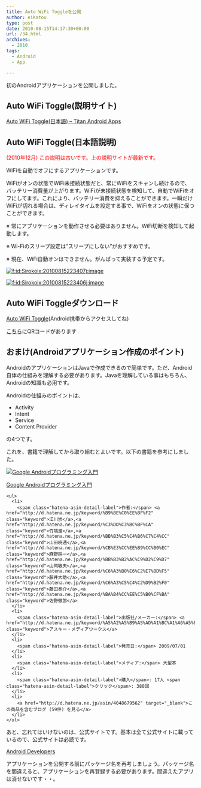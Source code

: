 ```yaml
---
title: Auto WiFi Toggleを公開
author: eiKatou
type: post
date: 2010-08-15T14:17:30+00:00
url: /34.html
archives:
  - 2010
tags:
  - Android
  - App

---
```

初のAndroidアプリケーションを公開しました。



## Auto WiFi Toggle(説明サイト)

<a href="https://sites.google.com/site/titanandroidapps/auto-wifi-toggle-ja" target="_blank">Auto WiFi Toggle(日本語) &#8211; Titan Android Apps</a>



## Auto WiFi Toggle(日本語説明) 

<span style="color:#FF0000;">(2010年12月) この説明は古いです。上の説明サイトが最新です。</span>

WiFiを自動でオフにするアプリケーションです。

WiFiがオンの状態でWiFi未接続状態だと、常にWiFiをスキャンし続けるので、バッテリー消費量が上がります。WiFiが未接続状態を検知して、自動でWiFiをオフにしてます。これにより、バッテリー消費を抑えることができます。一瞬だけWiFiが切れる場合は、ディレイタイムを設定する事で、WiFiをオンの状態に保つことができます。

※ 常にアプリケーションを動作させる必要はありません。WiFi切断を検知して起動します。

※ Wi-Fiのスリープ設定は&#8221;スリープにしない&#8221;がおすすめです。

※ 現在、WiFi自動オンはできません。がんばって実装する予定です。

<a href="http://f.hatena.ne.jp/Sirokoix/20100815223407" class="hatena-fotolife" target="_blank"><img src="http://cdn-ak.f.st-hatena.com/images/fotolife/S/Sirokoix/20100815/20100815223407.jpg" alt="f:id:Sirokoix:20100815223407j:image" title="f:id:Sirokoix:20100815223407j:image" class="hatena-fotolife" /></a>

<a href="http://f.hatena.ne.jp/Sirokoix/20100815223406" class="hatena-fotolife" target="_blank"><img src="http://cdn-ak.f.st-hatena.com/images/fotolife/S/Sirokoix/20100815/20100815223406.jpg" alt="f:id:Sirokoix:20100815223406j:image" title="f:id:Sirokoix:20100815223406j:image" class="hatena-fotolife" /></a>



## Auto WiFi Toggleダウンロード

<a href="http://market.android.com/search?q=pname:com.appspot.eikatou0.autowifionoff" target="_blank">Auto WiFi Toggle</a>(Android携帯からアクセスしてね)

<a href="https://sites.google.com/site/titanandroidapps/auto-wifi-toggle" target="_blank">こちら</a>にQRコードがあります



## おまけ(Androidアプリケーション作成のポイント)

AndroidのアプリケーションはJavaで作成できるので簡単です。ただ、Android自体の仕組みを理解する必要があります。Javaを理解している事はもちろん、Androidの知識も必用です。

Androidの仕組みのポイントは、

  * Activity
  * Intent
  * Service
  * Content Provider

の4つです。

これを、書籍で理解してから取り組むとよいです。以下の書籍を参考にしました。

<div class="hatena-asin-detail">
  <a href="http://www.amazon.co.jp/dp/4048679562/?tag=hatena_st1-22&#038;ascsubtag=d-ehaef"><img src="http://ecx.images-amazon.com/images/I/51IyqtaGu-L._SL160_.jpg" class="hatena-asin-detail-image" alt="Google Androidプログラミング入門" title="Google Androidプログラミング入門" /></a></p> 
  
  <div class="hatena-asin-detail-info">
    <p class="hatena-asin-detail-title">
      <a href="http://www.amazon.co.jp/dp/4048679562/?tag=hatena_st1-22&#038;ascsubtag=d-ehaef">Google Androidプログラミング入門</a>
    </p>
    
    <ul>
      <li>
        <span class="hatena-asin-detail-label">作者:</span> <a href="http://d.hatena.ne.jp/keyword/%B9%BE%C0%EE%BF%F2" class="keyword">江川崇</a>,<a href="http://d.hatena.ne.jp/keyword/%C3%DD%C3%BC%BF%CA" class="keyword">竹端進</a>,<a href="http://d.hatena.ne.jp/keyword/%BB%B3%C5%C4%B6%C7%C4%CC" class="keyword">山田暁通</a>,<a href="http://d.hatena.ne.jp/keyword/%CB%E3%CC%EE%B9%CC%B0%EC" class="keyword">麻野耕一</a>,<a href="http://d.hatena.ne.jp/keyword/%BB%B3%B2%AC%C9%D2%C9%D7" class="keyword">山岡敏夫</a>,<a href="http://d.hatena.ne.jp/keyword/%C6%A3%B0%E6%C2%E7%BD%F5" class="keyword">藤井大助</a>,<a href="http://d.hatena.ne.jp/keyword/%C6%A3%C5%C4%C2%D9%B2%F0" class="keyword">藤田泰介</a>,<a href="http://d.hatena.ne.jp/keyword/%BA%B4%CC%EE%C5%B0%CF%BA" class="keyword">佐野徹郎</a>
      </li>
      <li>
        <span class="hatena-asin-detail-label">出版社/メーカー:</span> <a href="http://d.hatena.ne.jp/keyword/%A5%A2%A5%B9%A5%AD%A1%BC%A1%A6%A5%E1%A5%C7%A5%A3%A5%A2%A5%EF%A1%BC%A5%AF%A5%B9" class="keyword">アスキー・メディアワークス</a>
      </li>
      <li>
        <span class="hatena-asin-detail-label">発売日:</span> 2009/07/01
      </li>
      <li>
        <span class="hatena-asin-detail-label">メディア:</span> 大型本
      </li>
      <li>
        <span class="hatena-asin-detail-label">購入</span>: 17人 <span class="hatena-asin-detail-label">クリック</span>: 380回
      </li>
      <li>
        <a href="http://d.hatena.ne.jp/asin/4048679562" target="_blank">この商品を含むブログ (59件) を見る</a>
      </li>
    </ul>
  </div>
  
  <div class="hatena-asin-detail-foot">
  </div>
</div>

あと、忘れてはいけないのは、公式サイトです。基本は全て公式サイトに載っているので、公式サイトは必読です。

<a href="http://developer.android.com/index.html" target="_blank">Android Developers</a>

アプリケーションを公開する前にパッケージ名を再考しましょう。パッケージ名を間違えると、アプリケーションを再登録する必要があります。間違えたアプリは消せないです・・。
